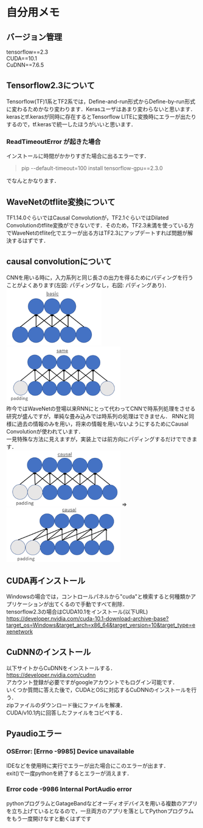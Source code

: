 # 自分用メモ

## バージョン管理
tensorflow==2.3 <br>
CUDA==10.1 <br>
CuDNN==7.6.5 <br>

## Tensorflow2.3について
Tensorflow(TF)1系とTF2系では，Define-and-run形式からDefine-by-run形式に変わるためかなり変わります．Kerasユーザはあまり変わらないと思います．kerasとtf.kerasが同時に存在するとTensorflow LITEに変換時にエラーが出たりするので，tf.kerasで統一したほうがいいと思います． <br>

### ReadTimeoutError が起きた場合
インストールに時間がかかりすぎた場合に出るエラーです．
> pip --default-timeout=100 install tensorflow-gpu==2.3.0 <br>

でなんとかなります．

## WaveNetのtflite変換について
TF1.14.0ぐらいではCausal Convolutionが，TF2.1ぐらいではDilated Convolutionのtflite変換ができないです．そのため，TF2.3未満を使っている方でWaveNetのtflite化でエラーが出る方はTF2.3にアップデートすれば問題が解決するはずです．

## causal convolutionについて
CNNを用いる時に，入力系列と同じ長さの出力を得るためにパディングを行うことがよくあります(左図: パディングなし，右図: パディングあり)．<br>
<img src="./fig/basic.png" width="250">  <img src="./fig/same.png" width="300"> <br>
昨今ではWaveNetの登場以来RNNにとって代わってCNNで時系列処理をさせる研究が盛んですが，単純な畳み込みでは時系列の処理はできません．
RNNと同様に過去の情報のみを用い，将来の情報を用いないようにするためにCausal Convolutionが使われています． <br>
一見特殊な方法に見えますが，実装上では前方向にパディングするだけでできます． <br>
<img src="./fig/causal.png" width="300"> &rArr; <img src="./fig/causal2.png" width="300">

## CUDA再インストール
Windowsの場合では，コントロールパネルから"cuda"と検索すると何種類かアプリケーションが出てくるので手動ですべて削除．<br>
tensorflow2.3の場合はCUDA10.1をインストール(以下URL)<br>
https://developer.nvidia.com/cuda-10.1-download-archive-base?target_os=Windows&target_arch=x86_64&target_version=10&target_type=exenetwork

## CuDNNのインストール
以下サイトからCuDNNをインストールする． <br>
https://developer.nvidia.com/cudnn <br>
アカウント登録が必要ですがgoogleアカウントでもログイン可能です． <br>
いくつか質問に答えた後で，CUDAとOSに対応するCuDNNのインストールを行う． <br>
zipファイルのダウンロード後にファイルを解凍．<br>
CUDA/v10.1内に回答したファイルをコピペする．

## Pyaudioエラー

### OSError: [Errno -9985] Device unavailable
IDEなどを使用時に実行でエラーが出た場合にこのエラーが出ます．<br>
exit()で一度pythonを終了するとエラーが消えます．

### Error code -9986 Internal PortAudio error
pythonプログラムとGatageBandなどオーディオデバイスを用いる複数のアプリを立ち上げているとなるので，一旦両方のアプリを落としてPythonプログラムをもう一度開けなすと動くはずです
